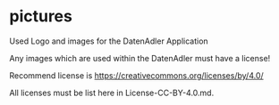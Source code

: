 # pictures
Used Logo and images for the DatenAdler Application

Any images which are used within the DatenAdler must have a license!

Recommend license is https://creativecommons.org/licenses/by/4.0/

All licenses must be list here in License-CC-BY-4.0.md.
